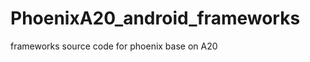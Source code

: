 PhoenixA20_android_frameworks
=============================

frameworks source code for phoenix base on A20
